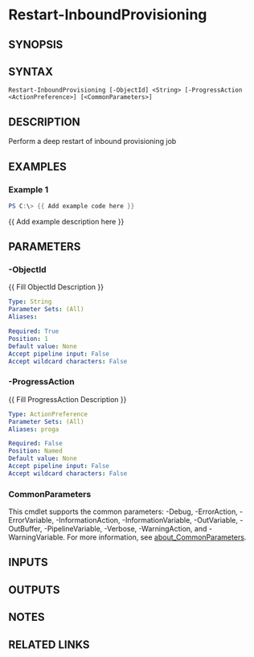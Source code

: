 # Restart-InboundProvisioning

## SYNOPSIS

## SYNTAX

```
Restart-InboundProvisioning [-ObjectId] <String> [-ProgressAction <ActionPreference>] [<CommonParameters>]
```

## DESCRIPTION
Perform a deep restart of inbound provisioning job

## EXAMPLES

### Example 1
```powershell
PS C:\> {{ Add example code here }}
```

{{ Add example description here }}

## PARAMETERS

### -ObjectId
{{ Fill ObjectId Description }}

```yaml
Type: String
Parameter Sets: (All)
Aliases:

Required: True
Position: 1
Default value: None
Accept pipeline input: False
Accept wildcard characters: False
```

### -ProgressAction
{{ Fill ProgressAction Description }}

```yaml
Type: ActionPreference
Parameter Sets: (All)
Aliases: proga

Required: False
Position: Named
Default value: None
Accept pipeline input: False
Accept wildcard characters: False
```

### CommonParameters
This cmdlet supports the common parameters: -Debug, -ErrorAction, -ErrorVariable, -InformationAction, -InformationVariable, -OutVariable, -OutBuffer, -PipelineVariable, -Verbose, -WarningAction, and -WarningVariable. For more information, see [about_CommonParameters](http://go.microsoft.com/fwlink/?LinkID=113216).

## INPUTS

## OUTPUTS

## NOTES

## RELATED LINKS

